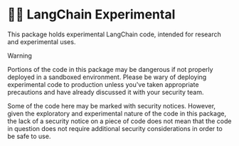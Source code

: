 # 🦜️🧪 LangChain Experimental

This package holds experimental LangChain code, intended for research and experimental
uses.

> [!WARNING]
> Portions of the code in this package may be dangerous if not properly deployed
> in a sandboxed environment. Please be wary of deploying experimental code
> to production unless you've taken appropriate precautions and
> have already discussed it with your security team.

Some of the code here may be marked with security notices. However,
given the exploratory and experimental nature of the code in this package,
the lack of a security notice on a piece of code does not mean that
the code in question does not require additional security considerations
in order to be safe to use.
